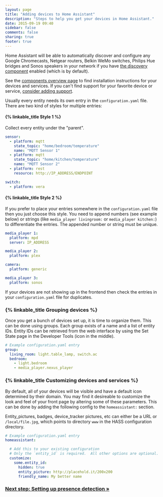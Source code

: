 ```yaml
---
layout: page
title: "Adding devices to Home Assistant"
description: "Steps to help you get your devices in Home Assistant."
date: 2015-09-19 09:40
sidebar: false
comments: false
sharing: true
footer: true
---
```


Home Assistant will be able to automatically discover and configure any Google Chromecasts, Netgear routers, Belkin WeMo switches, Philips Hue bridges and Sonos speakers in your network if you have [the discovery component]({{site_root}}/components/discovery/) enabled (which is by default).

See the [components overview page](/components/) to find installation instructions for your devices and services. If you can't find support for your favorite device or service, [consider adding support](/developers/add_new_platform/).

Usually every entity needs its own entry in the `configuration.yaml` file. There are two kind of styles for multiple entries:

#### {% linkable_title Style 1 %}

Collect every entity under the "parent". 

```yaml
sensor:
  - platform: mqtt
    state_topic: "home/bedroom/temperature"
    name: "MQTT Sensor 1"
  - platform: mqtt
    state_topic: "home/kitchen/temperature"
    name: "MQTT Sensor 2"
  - platform: rest
    resource: http://IP_ADDRESS/ENDPOINT

switch:
  - platform: vera
```

#### {% linkable_title Style 2 %}

If you prefer to place your entries somewhere in the `configuration.yaml` file then you just choose this style. You need to append numbers (see example below) or strings (like `media_player livingroom:` or `media_player kitchen:`) to differentiate the entries. The appended number or string must be unique.

```yaml
media_player 1:
  platform: mpd
  server: IP_ADDRESS

media_player 2:
  platform: plex

camera:
  platform: generic

media_player 3:
  platform: sonos
```

<p class='note note'>
If your devices are not showing up in the frontend then check the entries in your <code>configuration.yaml</code> file for duplicates. 
</p>

### {% linkable_title Grouping devices %}

Once you get a bunch of devices set up, it is time to organize them. This can be done using groups. Each group exists of a name and a list of entity IDs. Entity IDs can be retrieved from the web interface by using the Set State page in the Developer Tools (icon in the middle).

```yaml
# Example configuration.yaml entry
group:
  living_room: light.table_lamp, switch.ac
  bedroom:
    - light.bedroom
    - media_player.nexus_player
```

### {% linkable_title Customizing devices and services %}

By default, all of your devices will be visible and have a default icon determined by their domain. You may find it desireable to customize the look and feel of your front page by altering some of these parameters. This can be done by adding the following config to the `homeassistant:` section.

Entity_pictures, badges, device_tracker pictures, etc can either be a URL or `/local/file.jpg`, which points to directory `www` in the HASS configuration directory.

```yaml
# Example configuration.yaml entry
homeassistant:

  # Add this to your existing configuration
  # Only the `entity_id` is required.  All other options are optional.
  customize:
    some.entity_id:
      hidden: true
      entity_picture: http://placehold.it/200x200
      friendly_name: My better name
```

### [Next step: Setting up presence detection &raquo;](/getting-started/presence-detection/)
